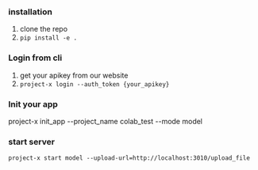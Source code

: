 ### installation
1. clone the repo
2. `pip install -e .`

### Login from cli
1. get your apikey from our website
2. ```project-x login --auth_token {your_apikey}```

### Init your app
project-x init_app --project_name colab_test --mode model

### start server
`project-x start model --upload-url=http://localhost:3010/upload_file`
